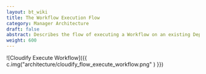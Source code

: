 ```yaml
---
layout: bt_wiki
title: The Workflow Execution Flow
category: Manager Architecture
draft: false
abstract: Describes the flow of executing a Workflow on an existing Deployment
weight: 600
---
```



![Cloudify Execute Workflow]({{ c.img("architecture/cloudify_flow_execute_workflow.png" ) }})